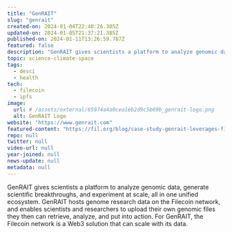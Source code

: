 ```yaml
---
title: "GenRAIT"
slug: "genrait"
created-on: 2024-01-04T22:40:26.305Z
updated-on: 2024-01-05T21:37:21.385Z
published-on: 2024-01-11T13:26:59.787Z
featured: false
description: "GenRAIT gives scientists a platform to analyze genomic data, generate scientific breakthroughs, and experiment at scale, all in one unified ecosystem."
topic: science-climate-space
tags:
  - desci
  - health
tech:
  - filecoin
  - ipfs
image:
  url: # /assets/external/65974a4a0cea1eb2d9c5b69b_genrait-logo.png
  alt: GenRAIT Logo
website: "https://www.genrait.com"
featured-content: "https://fil.org/blog/case-study-genrait-leverages-filecoin-network-for-greater-visibility-access-and-storage-of-genomic-data/"
repo: null
twitter: null
video-url: null
year-joined: null
news-update: null
metadata: null
---
```


GenRAIT gives scientists a platform to analyze genomic data, generate scientific breakthroughs, and experiment at scale, all in one unified ecosystem. GenRAIT hosts genome research data on the Filecoin network, and enables scientists and researchers to upload their own genomic files they then can retrieve, analyze, and put into action. For GenRAIT, the Filecoin network is a Web3 solution that can scale with its data.
